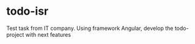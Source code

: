 # todo-isr
Test task from IT company. Using framework Angular, develop the todo-project with next features
